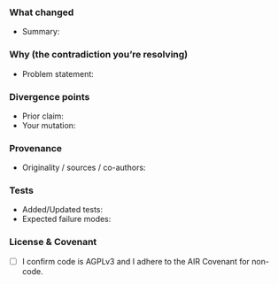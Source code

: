 ### What changed
- Summary:

### Why (the contradiction you’re resolving)
- Problem statement:

### Divergence points
- Prior claim:
- Your mutation:

### Provenance
- Originality / sources / co-authors:

### Tests
- Added/Updated tests:
- Expected failure modes:

### License & Covenant
- [ ] I confirm code is AGPLv3 and I adhere to the AIR Covenant for non-code.
